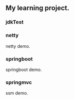 ## My learning project.

### jdkTest

### netty
netty demo.

### springboot
springboot demo.

### springmvc
ssm demo.